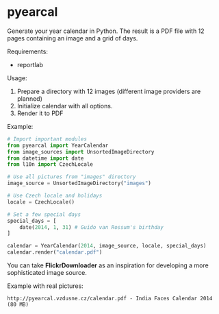pyearcal
========
Generate your year calendar in Python. The result is a PDF file with 12 pages containing an image and a grid of days.

Requirements:
* reportlab

Usage:

1. Prepare a directory with 12 images (different image providers are planned)
2. Initialize calendar with all options.
3. Render it to PDF

Example:

```python
# Import important modules
from pyearcal import YearCalendar
from image_sources import UnsortedImageDirectory
from datetime import date
from l10n import CzechLocale

# Use all pictures from "images" directory
image_source = UnsortedImageDirectory("images")

# Use Czech locale and holidays
locale = CzechLocale()

# Set a few special days
special_days = [
    date(2014, 1, 31) # Guido van Rossum's birthday
]

calendar = YearCalendar(2014, image_source, locale, special_days)
calendar.render("calendar.pdf")
```

You can take **FlickrDownloader** as an inspiration for developing a more sophisticated image source.

Example with real pictures:
~~~~~~~~~~~~~~~~~~~~~~~~~~~
http://pyearcal.vzdusne.cz/calendar.pdf - India Faces Calendar 2014 (80 MB)
